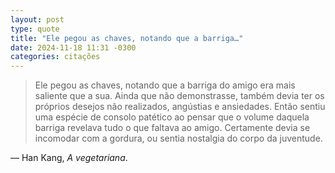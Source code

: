 ```yaml
---
layout: post
type: quote
title: "Ele pegou as chaves, notando que a barriga…"
date: 2024-11-18 11:31 -0300
categories: citações
---
```

>Ele pegou as chaves, notando que a barriga do amigo era mais saliente que a sua. Ainda que não demonstrasse, também devia ter os próprios desejos não realizados, angústias e ansiedades. Então sentiu uma espécie de consolo patético ao pensar que o volume daquela barriga revelava tudo o que faltava ao amigo. Certamente devia se incomodar com a gordura, ou sentia nostalgia do corpo da juventude.

— Han Kang, _A vegetariana_.